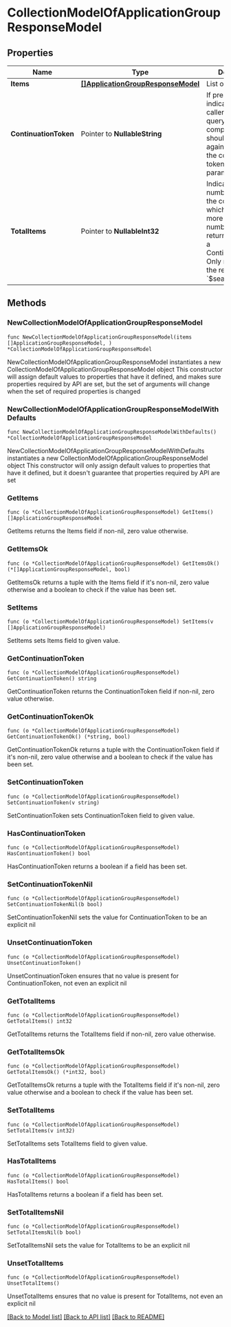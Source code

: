 # CollectionModelOfApplicationGroupResponseModel

## Properties

Name | Type | Description | Notes
------------ | ------------- | ------------- | -------------
**Items** | [**[]ApplicationGroupResponseModel**](ApplicationGroupResponseModel.md) | List of items. | 
**ContinuationToken** | Pointer to **NullableString** | If present, indicates to the caller that the query was not complete, and they should call the API again specifying the continuation token as a query parameter. | [optional] 
**TotalItems** | Pointer to **NullableInt32** | Indicates the total number of items in the collection, which may be more than the number of Items returned, if there is a ContinuationToken.  Only returned in the response to &#x60;$search&#x60; APIs. | [optional] 

## Methods

### NewCollectionModelOfApplicationGroupResponseModel

`func NewCollectionModelOfApplicationGroupResponseModel(items []ApplicationGroupResponseModel, ) *CollectionModelOfApplicationGroupResponseModel`

NewCollectionModelOfApplicationGroupResponseModel instantiates a new CollectionModelOfApplicationGroupResponseModel object
This constructor will assign default values to properties that have it defined,
and makes sure properties required by API are set, but the set of arguments
will change when the set of required properties is changed

### NewCollectionModelOfApplicationGroupResponseModelWithDefaults

`func NewCollectionModelOfApplicationGroupResponseModelWithDefaults() *CollectionModelOfApplicationGroupResponseModel`

NewCollectionModelOfApplicationGroupResponseModelWithDefaults instantiates a new CollectionModelOfApplicationGroupResponseModel object
This constructor will only assign default values to properties that have it defined,
but it doesn't guarantee that properties required by API are set

### GetItems

`func (o *CollectionModelOfApplicationGroupResponseModel) GetItems() []ApplicationGroupResponseModel`

GetItems returns the Items field if non-nil, zero value otherwise.

### GetItemsOk

`func (o *CollectionModelOfApplicationGroupResponseModel) GetItemsOk() (*[]ApplicationGroupResponseModel, bool)`

GetItemsOk returns a tuple with the Items field if it's non-nil, zero value otherwise
and a boolean to check if the value has been set.

### SetItems

`func (o *CollectionModelOfApplicationGroupResponseModel) SetItems(v []ApplicationGroupResponseModel)`

SetItems sets Items field to given value.


### GetContinuationToken

`func (o *CollectionModelOfApplicationGroupResponseModel) GetContinuationToken() string`

GetContinuationToken returns the ContinuationToken field if non-nil, zero value otherwise.

### GetContinuationTokenOk

`func (o *CollectionModelOfApplicationGroupResponseModel) GetContinuationTokenOk() (*string, bool)`

GetContinuationTokenOk returns a tuple with the ContinuationToken field if it's non-nil, zero value otherwise
and a boolean to check if the value has been set.

### SetContinuationToken

`func (o *CollectionModelOfApplicationGroupResponseModel) SetContinuationToken(v string)`

SetContinuationToken sets ContinuationToken field to given value.

### HasContinuationToken

`func (o *CollectionModelOfApplicationGroupResponseModel) HasContinuationToken() bool`

HasContinuationToken returns a boolean if a field has been set.

### SetContinuationTokenNil

`func (o *CollectionModelOfApplicationGroupResponseModel) SetContinuationTokenNil(b bool)`

 SetContinuationTokenNil sets the value for ContinuationToken to be an explicit nil

### UnsetContinuationToken
`func (o *CollectionModelOfApplicationGroupResponseModel) UnsetContinuationToken()`

UnsetContinuationToken ensures that no value is present for ContinuationToken, not even an explicit nil
### GetTotalItems

`func (o *CollectionModelOfApplicationGroupResponseModel) GetTotalItems() int32`

GetTotalItems returns the TotalItems field if non-nil, zero value otherwise.

### GetTotalItemsOk

`func (o *CollectionModelOfApplicationGroupResponseModel) GetTotalItemsOk() (*int32, bool)`

GetTotalItemsOk returns a tuple with the TotalItems field if it's non-nil, zero value otherwise
and a boolean to check if the value has been set.

### SetTotalItems

`func (o *CollectionModelOfApplicationGroupResponseModel) SetTotalItems(v int32)`

SetTotalItems sets TotalItems field to given value.

### HasTotalItems

`func (o *CollectionModelOfApplicationGroupResponseModel) HasTotalItems() bool`

HasTotalItems returns a boolean if a field has been set.

### SetTotalItemsNil

`func (o *CollectionModelOfApplicationGroupResponseModel) SetTotalItemsNil(b bool)`

 SetTotalItemsNil sets the value for TotalItems to be an explicit nil

### UnsetTotalItems
`func (o *CollectionModelOfApplicationGroupResponseModel) UnsetTotalItems()`

UnsetTotalItems ensures that no value is present for TotalItems, not even an explicit nil

[[Back to Model list]](../README.md#documentation-for-models) [[Back to API list]](../README.md#documentation-for-api-endpoints) [[Back to README]](../README.md)


